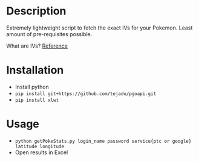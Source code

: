 # Description
Extremely lightweight script to fetch the exact IVs for your Pokemon.  Least amount of pre-requisites possible.  


What are IVs? [Reference](http://gaming.stackexchange.com/questions/276692/in-pokemon-go-what-are-my-pokemons-hidden-iv-stats-and-why-do-they-matter)

# Installation
* Install python
* `pip install git+https://github.com/tejado/pgoapi.git`
* `pip install xlwt`

# Usage
* `python getPokeStats.py login_name password service{ptc or google} latitude longitude`
* Open results in Excel
